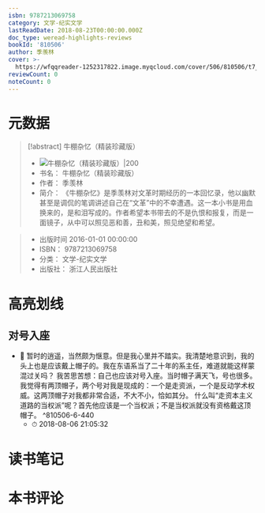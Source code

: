 ```yaml
---
isbn: 9787213069758
category: 文学-纪实文学
lastReadDate: 2018-08-23T00:00:00.000Z
doc_type: weread-highlights-reviews
bookId: '810506'
author: 季羡林
cover: >-
  https://wfqqreader-1252317822.image.myqcloud.com/cover/506/810506/t7_810506.jpg
reviewCount: 0
noteCount: 0
---
```

# 元数据
> [!abstract] 牛棚杂忆（精装珍藏版）
> - ![ 牛棚杂忆（精装珍藏版）|200](https://wfqqreader-1252317822.image.myqcloud.com/cover/506/810506/t7_810506.jpg)
> - 书名： 牛棚杂忆（精装珍藏版）
> - 作者： 季羡林
> - 简介：     《牛棚杂忆》是季羡林对文革时期经历的一本回忆录，他以幽默甚至是调侃的笔调讲述自己在“文革”中的不幸遭遇。这一本小书是用血换来的，是和泪写成的。作者希望本书带去的不是仇恨和报复，而是一面镜子，从中可以照见恶和善，丑和美，照见绝望和希望。

> - 出版时间 2016-01-01 00:00:00
> - ISBN： 9787213069758
> - 分类： 文学-纪实文学
> - 出版社： 浙江人民出版社

# 高亮划线

## 对号入座


- 📌 暂时的逍遥，当然颇为惬意。但是我心里并不踏实。我清楚地意识到，我的头上也是应该戴上帽子的。我在东语系当了二十年的系主任，难道就能这样蒙混过关吗？
我苦思苦想：自己也应该对号入座。当时帽子满天飞，号也很多。我觉得有两顶帽子，两个号对我是现成的：一个是走资派，一个是反动学术权威。这两顶帽子对我都非常合适，不大不小，恰如其分。
什么叫“走资本主义道路的当权派”呢？首先他应该是一个当权派；不是当权派就没有资格戴这顶帽子。 ^810506-6-440
    - ⏱ 2018-08-06 21:05:32 
# 读书笔记

# 本书评论
